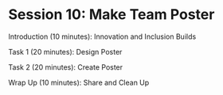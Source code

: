 # Session 10: Make Team Poster

Introduction (10 minutes): Innovation and Inclusion Builds

Task 1 (20 minutes): Design Poster

Task 2 (20 minutes): Create Poster

Wrap Up (10 minutes): Share and Clean Up
